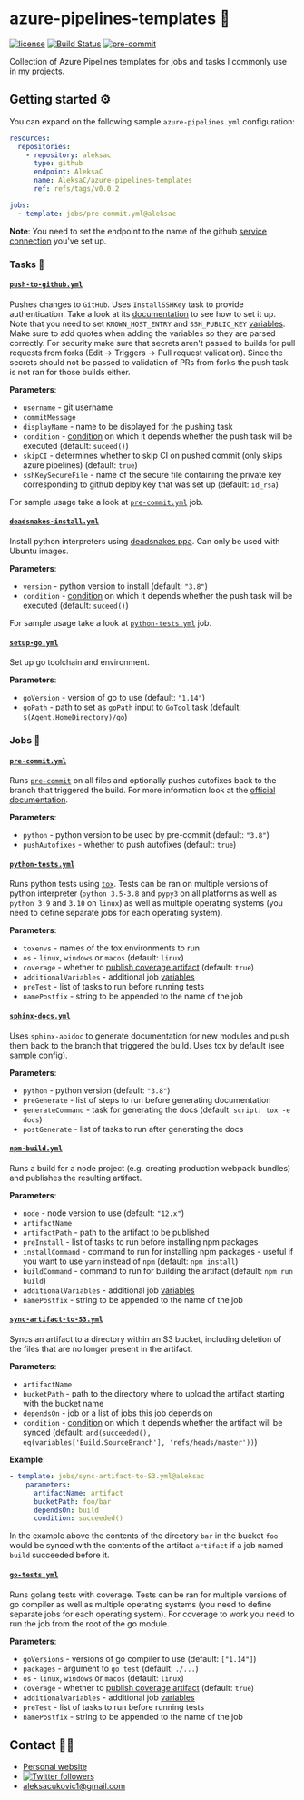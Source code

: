 # azure-pipelines-templates 🚀

[![license](https://img.shields.io/badge/License-MIT-green.svg)](https://github.com/AleksaC/azure-pipelines-templates/blob/master/LICENSE)
[![Build Status](https://dev.azure.com/aleksac/aleksa-oss/_apis/build/status/AleksaC.azure-pipelines-templates?branchName=master)](https://dev.azure.com/aleksac/aleksa-oss/_build?definitionId=3&_a=summary)
[![pre-commit](https://img.shields.io/badge/pre--commit-enabled-brightgreen?logo=pre-commit&logoColor=white)](https://github.com/AleksaC/azure-pipelines-templates/blob/master/.pre-commit-config.yaml)

Collection of Azure Pipelines templates for jobs and tasks I commonly use in my projects.

## Getting started ⚙️
You can expand on the following sample `azure-pipelines.yml` configuration:
```yaml
resources:
  repositories:
    - repository: aleksac
      type: github
      endpoint: AleksaC
      name: AleksaC/azure-pipelines-templates
      ref: refs/tags/v0.0.2

jobs:
  - template: jobs/pre-commit.yml@aleksac
```

**Note**: You need to set the endpoint to the name of the github [service connection](https://docs.microsoft.com/en-us/azure/devops/pipelines/library/service-endpoints?view=azure-devops&tabs=yaml)
you've set up.

### Tasks 📝
#### [`push-to-github.yml`](tasks/push-to-github.yml)
Pushes changes to `GitHub`. Uses `InstallSSHKey` task to provide authentication.
Take a look at its [documentation](https://docs.microsoft.com/en-us/azure/devops/pipelines/tasks/utility/install-ssh-key)
to see how to set it up. Note that you need to set `KNOWN_HOST_ENTRY` and `SSH_PUBLIC_KEY`
[variables](https://docs.microsoft.com/en-us/azure/devops/pipelines/process/variables?tabs=classic%2Cbatch#set-variables-in-pipeline).
Make sure to add quotes when adding the variables so they are parsed correctly.
For security make sure that secrets aren't passed to builds for pull requests
from forks (Edit -> Triggers -> Pull request validation). Since the secrets
should not be passed to validation of PRs from forks the push task is not ran
for those builds either.

**Parameters**:
- `username` - git username
- `commitMessage`
- `displayName` - name to be displayed for the pushing task
- `condition` - [condition](https://docs.microsoft.com/en-us/azure/devops/pipelines/process/conditions)
on which it depends whether the push task will be executed (default: `suceed()`)
- `skipCI` - determines whether to skip CI on pushed commit (only skips azure pipelines) (default: `true`)
- `sshKeySecureFile` - name of the secure file containing the private key corresponding
to github deploy key that was set up (default: `id_rsa`)

For sample usage take a look at [`pre-commit.yml`](jobs/pre-commit.yml) job.

#### [`deadsnakes-install.yml`](tasks/deadsnakes-install.yml)
Install python interpreters using [deadsnakes ppa](https://launchpad.net/~deadsnakes/+archive/ubuntu/ppa).
Can only be used with Ubuntu images.

**Parameters**:
- `version` - python version to install (default: `"3.8"`)
- `condition` - [condition](https://docs.microsoft.com/en-us/azure/devops/pipelines/process/conditions)
on which it depends whether the push task will be executed (default: `suceed()`)

For sample usage take a look at [`python-tests.yml`](jobs/python-tests.yml) job.

#### [`setup-go.yml`](tasks/setup-go.yml)
Set up go toolchain and environment.

**Parameters**:
- `goVersion` - version of go to use (default: `"1.14"`)
- `goPath` - path to set as `goPath` input to [`GoTool`](https://docs.microsoft.com/en-us/azure/devops/pipelines/tasks/tool/go-tool?view=azure-devops)
task (default: `$(Agent.HomeDirectory)/go`)

### Jobs 💼
#### [`pre-commit.yml`](jobs/pre-commit.yml)
Runs [`pre-commit`](https://pre-commit.com) on all files and optionally pushes
autofixes back to the branch that triggered the build. For more information look
at the [official documentation](https://pre-commit.com/#azure-pipelines-example).

**Parameters**:
- `python` - python version to be used by pre-commit (default: `"3.8"`)
- `pushAutofixes` - whether to push autofixes (default: `true`)

#### [`python-tests.yml`](jobs/python-tests.yml)
Runs python tests using [`tox`](https://tox.readthedocs.io). Tests can be ran on
multiple versions of python interpreter (`python 3.5-3.8` and `pypy3` on all
platforms as well as `python 3.9` and `3.10` on `linux`) as well as multiple
operating systems (you need to define separate jobs for each operating system).

**Parameters**:
- `toxenvs` - names of the tox environments to run
- `os` - `linux`, `windows` or `macos` (default: `linux`)
- `coverage` - whether to [publish coverage artifact](https://docs.microsoft.com/en-us/azure/devops/pipelines/tasks/test/publish-code-coverage-results)
(default: `true`)
- `additionalVariables` - additional job [variables](https://docs.microsoft.com/en-us/azure/devops/pipelines/process/variables)
- `preTest` - list of tasks to run before running tests
- `namePostfix` - string to be appended to the name of the job

#### [`sphinx-docs.yml`](jobs/sphinx-docs.yml)
Uses `sphinx-apidoc` to generate documentation for new modules and push them back
to the branch that triggered the build. Uses tox by default (see [sample config](tox.ini)).

**Parameters**:
- `python` - python version (default: `"3.8"`)
- `preGenerate` - list of steps to run before generating documentation
- `generateCommand` - task for generating the docs (default: `script: tox -e docs`)
- `postGenerate` - list of tasks to run after generating the docs

#### [`npm-build.yml`](jobs/npm-build.yml)
Runs a build for a node project (e.g. creating production webpack bundles) and
publishes the resulting artifact.

**Parameters**:
- `node` - node version to use (default: `"12.x"`)
- `artifactName`
- `artifactPath` - path to the artifact to be published
- `preInstall` - list of tasks to run before installing npm packages
- `installCommand` - command to run for installing npm packages - useful if you
want to use `yarn` instead of `npm` (default: `npm install`)
- `buildCommand` - command to run for building the artifact (default: `npm run build`)
- `additionalVariables` - additional job [variables](https://docs.microsoft.com/en-us/azure/devops/pipelines/process/variables)
- `namePostfix` - string to be appended to the name of the job

#### [`sync-artifact-to-S3.yml`](jobs/sync-artifact-to-S3.yml)
Syncs an artifact to a directory within an S3 bucket, including deletion of the
files that are no longer present in the artifact.

**Parameters**:
- `artifactName`
- `bucketPath` - path to the directory where to upload the artifact starting with
the bucket name
- `dependsOn` - job or a list of jobs this job depends on
- `condition` - [condition](https://docs.microsoft.com/en-us/azure/devops/pipelines/process/conditions)
on which it depends whether the artifact will be synced
(default: `and(succeeded(), eq(variables['Build.SourceBranch'], 'refs/heads/master'))`)

**Example**:
```yaml
- template: jobs/sync-artifact-to-S3.yml@aleksac
    parameters:
      artifactName: artifact
      bucketPath: foo/bar
      dependsOn: build
      condition: succeeded()
```
In the example above the contents of the directory `bar` in the bucket `foo` would
be synced with the contents of the artifact `artifact` if a job named `build`
succeeded before it.

#### [`go-tests.yml`](jobs/go-tests.yml)
Runs golang tests with coverage. Tests can be ran for multiple versions of go compiler
as well as multiple operating systems (you need to define separate jobs for each operating system).
For coverage to work you need to run the job from the root of the go module.

**Parameters**:
- `goVersions` - versions of go compiler to use (default: `["1.14"]`)
- `packages` - argument to `go test` (default: `./...`)
- `os` - `linux`, `windows` or `macos` (default: `linux`)
- `coverage` - whether to [publish coverage artifact](https://docs.microsoft.com/en-us/azure/devops/pipelines/tasks/test/publish-code-coverage-results)
(default: `true`)
- `additionalVariables` - additional job [variables](https://docs.microsoft.com/en-us/azure/devops/pipelines/process/variables)
- `preTest` - list of tasks to run before running tests
- `namePostfix` - string to be appended to the name of the job

## Contact 🙋‍♂️
- [Personal website](https://aleksac.me)
- <a target="_blank" href="http://twitter.com/aleksa_c_"><img alt='Twitter followers' src="https://img.shields.io/twitter/follow/aleksa_c_.svg?style=social"></a>
- aleksacukovic1@gmail.com
